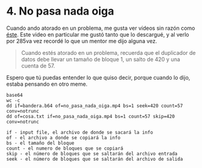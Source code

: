 # 4. No pasa nada oiga

Cuando ando atorado en un problema, me gusta ver vídeos sin razón como [éste](https://www.youtube.com/watch?v=jRu8VEZfo_Y).
Este video en particular me gustó tanto que lo descargué, y al verlo por 285va vez recordé lo que un mentor me dijo alguna vez.

> Cuando estés atorado en un problema, recuerda que el duplicador de datos debe llevar un tamaño de bloque 1, un salto de 420 y una cuenta de 57.

Espero que tú puedas entender lo que quiso decir, porque cuando lo dijo, estaba pensando en otro meme.

```
base64
wc -c
dd if=bandera.b64 of=no_pasa_nada_oiga.mp4 bs=1 seek=420 count=57 conv=notrunc
dd of=cosa.txt if=no_pasa_nada_oiga.mp4 bs=1 count=57 skip=420 conv=notrunc

if - input file, el archivo de donde se sacará la info
of - el archivo a donde se copiará la info
bs - el tamaño del bloque
count - el numero de bloques que se copiará
skip - el número de bloques que se saltarán del archivo entrada
seek - el número de bloques que se saltarán del archivo de salida
```
